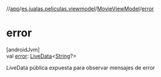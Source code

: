 //[app](../../../index.md)/[es.jualas.peliculas.viewmodel](../index.md)/[MovieViewModel](index.md)/[error](error.md)

# error

[androidJvm]\
val [error](error.md): [LiveData](https://developer.android.com/reference/kotlin/androidx/lifecycle/LiveData.html)&lt;[String](https://kotlinlang.org/api/latest/jvm/stdlib/kotlin-stdlib/kotlin/-string/index.html)?&gt;

LiveData pública expuesta para observar mensajes de error
